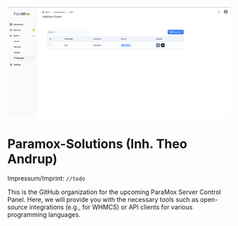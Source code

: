 ![Test_Screen](Screen_01.png)

# Paramox-Solutions (Inh. Theo Andrup)
Impressum/Imprint: `//todo`

This is the GitHub organization for the upcoming ParaMox Server Control Panel.
Here, we will provide you with the necessary tools such as open-source integrations (e.g., for WHMCS) 
or API clients for various programming languages.
